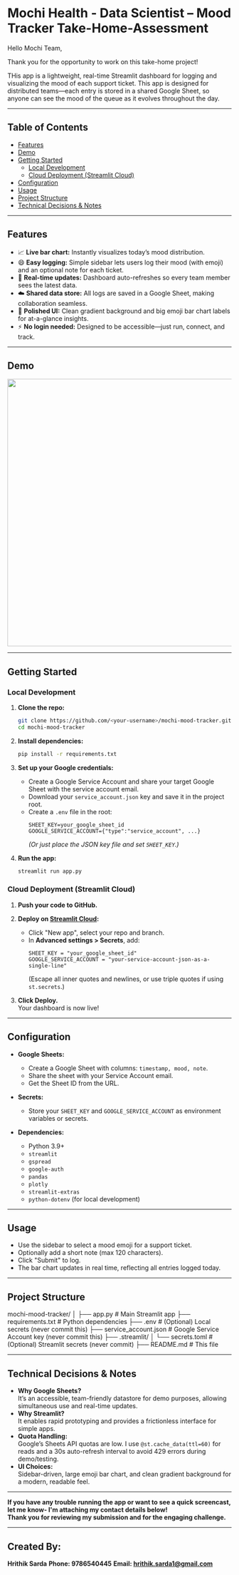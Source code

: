 # Mochi Health - Data Scientist – Mood Tracker Take-Home-Assessment 

Hello Mochi Team,

Thank you for the opportunity to work on this take-home project!  

THis app is a lightweight, real-time Streamlit dashboard for logging and visualizing the mood of each support ticket. This app is designed for distributed teams—each entry is stored in a shared Google Sheet, so anyone can see the mood of the queue as it evolves throughout the day.

---

## Table of Contents

- [Features](#features)
- [Demo](#demo)
- [Getting Started](#getting-started)
  - [Local Development](#local-development)
  - [Cloud Deployment (Streamlit Cloud)](#cloud-deployment-streamlit-cloud)
- [Configuration](#configuration)
- [Usage](#usage)
- [Project Structure](#project-structure)
- [Technical Decisions & Notes](#technical-decisions--notes)

---

## Features

- 📈 **Live bar chart:** Instantly visualizes today’s mood distribution.
- 😄 **Easy logging:** Simple sidebar lets users log their mood (with emoji) and an optional note for each ticket.
- 🔄 **Real-time updates:** Dashboard auto-refreshes so every team member sees the latest data.
- ☁️ **Shared data store:** All logs are saved in a Google Sheet, making collaboration seamless.
- 🎨 **Polished UI:** Clean gradient background and big emoji bar chart labels for at-a-glance insights.
- ⚡ **No login needed:** Designed to be accessible—just run, connect, and track.

---

## Demo

<!-- Replace with a real screenshot if available -->
<img src="https://drive.google.com/file/d/1cXN4FmoQaGM7JBDgb6KWj6kijIDpswS0/view?usp=sharing" width="600" />

---

## Getting Started

### Local Development

1. **Clone the repo:**
    ```bash
    git clone https://github.com/<your-username>/mochi-mood-tracker.git
    cd mochi-mood-tracker
    ```

2. **Install dependencies:**
    ```bash
    pip install -r requirements.txt
    ```

3. **Set up your Google credentials:**
    - Create a Google Service Account and share your target Google Sheet with the service account email.
    - Download your `service_account.json` key and save it in the project root.
    - Create a `.env` file in the root:
      ```
      SHEET_KEY=your_google_sheet_id
      GOOGLE_SERVICE_ACCOUNT={"type":"service_account", ...}
      ```
      *(Or just place the JSON key file and set `SHEET_KEY`.)*

4. **Run the app:**
    ```bash
    streamlit run app.py
    ```

### Cloud Deployment (Streamlit Cloud)

1. **Push your code to GitHub.**
2. **Deploy on [Streamlit Cloud](https://share.streamlit.io/):**
    - Click "New app", select your repo and branch.
    - In **Advanced settings > Secrets**, add:
      ```
      SHEET_KEY = "your_google_sheet_id"
      GOOGLE_SERVICE_ACCOUNT = "your-service-account-json-as-a-single-line"
      ```
      (Escape all inner quotes and newlines, or use triple quotes if using `st.secrets`.)

3. **Click Deploy.**  
   Your dashboard is now live!

---

## Configuration

- **Google Sheets:**  
  - Create a Google Sheet with columns: `timestamp, mood, note`.
  - Share the sheet with your Service Account email.
  - Get the Sheet ID from the URL.

- **Secrets:**
  - Store your `SHEET_KEY` and `GOOGLE_SERVICE_ACCOUNT` as environment variables or secrets.

- **Dependencies:**  
  - Python 3.9+
  - `streamlit`
  - `gspread`
  - `google-auth`
  - `pandas`
  - `plotly`
  - `streamlit-extras`
  - `python-dotenv` (for local development)

---

## Usage

- Use the sidebar to select a mood emoji for a support ticket.
- Optionally add a short note (max 120 characters).
- Click "Submit" to log.
- The bar chart updates in real time, reflecting all entries logged today.

---

## Project Structure

mochi-mood-tracker/
│
├── app.py # Main Streamlit app
├── requirements.txt # Python dependencies
├── .env # (Optional) Local secrets (never commit this)
├── service_account.json # Google Service Account key (never commit this)
├── .streamlit/
│ └── secrets.toml # (Optional) Streamlit secrets (never commit)
├── README.md # This file



---

## Technical Decisions & Notes

- **Why Google Sheets?**  
  It’s an accessible, team-friendly datastore for demo purposes, allowing simultaneous use and real-time updates.
- **Why Streamlit?**  
  It enables rapid prototyping and provides a frictionless interface for simple apps.
- **Quota Handling:**  
  Google’s Sheets API quotas are low. I use `@st.cache_data(ttl=60)` for reads and a 30s auto-refresh interval to avoid 429 errors during demo/testing.
- **UI Choices:**  
  Sidebar-driven, large emoji bar chart, and clean gradient background for a modern, readable feel.

---

**If you have any trouble running the app or want to see a quick screencast, let me know- I'm attaching my contact details below!  
Thank you for reviewing my submission and for the engaging challenge.**

---

## Created By:

**Hrithik Sarda**
**Phone: 9786540445**
**Email: hrithik.sarda1@gmail.com**